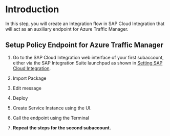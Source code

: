 # Introduction

In this step, you will create an Integration flow in SAP Cloud Integration that will act as an auxiliary endpoint for Azure Traffic Manager. 

## Setup Policy Endpoint for Azure Traffic Manager

1. Go to the SAP Cloud Integration web interface of your first subaccount, either via the SAP Integration Suite launchpad as shown in [Setting SAP Cloud Integration](../01-SetupCloudIntegration/README.md). 

2. Import Package

3. Edit message 

4. Deploy 

5. Create Service Instance using the UI. 

6. Call the endpoint using the Terminal 

7. **Repeat the steps for the second subaccount.**

    





